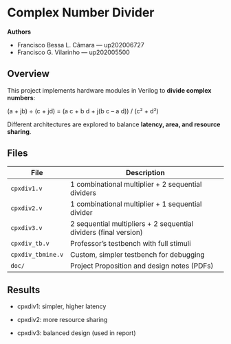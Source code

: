 # Complex Number Divider

**Authors**  
- Francisco Bessa L. Câmara — up202006727  
- Francisco G. Vilarinho — up202005500  


## Overview

This project implements hardware modules in Verilog to **divide complex numbers**:

(a + jb) ÷ (c + jd) = (a c + b d + j(b c – a d)) / (c² + d²)

Different architectures are explored to balance **latency, area, and resource sharing**.


## Files

| File | Description |
|------|-------------|
| `cpxdiv1.v` | 1 combinational multiplier + 2 sequential dividers |
| `cpxdiv2.v` | 1 combinational multiplier + 1 sequential divider |
| `cpxdiv3.v` | 2 sequential multipliers + 2 sequential dividers (final version) |
| `cpxdiv_tb.v` | Professor’s testbench with full stimuli |
| `cpxdiv_tbmine.v` | Custom, simpler testbench for debugging |
| `doc/` | Project Proposition and design notes (PDFs) |

## Results

* cpxdiv1: simpler, higher latency

* cpxdiv2: more resource sharing

* cpxdiv3: balanced design (used in report)
